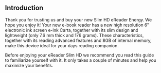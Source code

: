 ## Introduction

Thank you for trusting us and buy your new Slim HD eReader Energy. We hope you enjoy it! Your new e-book reader has a new high resolution 6" electronic ink screen e-Ink Carta, together with its slim design and lightweight (only 7.6 mm thick and 176 grams). These characteristics, together with its reading advanced features and 8GB of internal memory, make this device ideal for your days reading companion.

Before enjoying your eReader Slim HD we recommend you read this guide to familiarize yourself with it. It only takes a couple of minutes and help you maximize your benefits.
